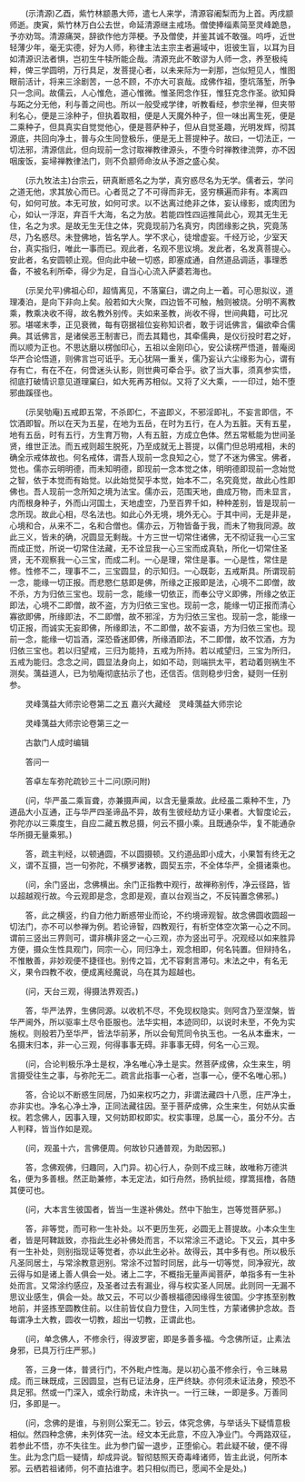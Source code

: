 <!-- { "loadSidebar": true } -->
　　(示清源)乙酉，紫竹林颛愚大师，遣七人来学，清源容阇梨而为上首。丙戌颛师逝。庚寅，紫竹林万白公去世，命延清源继主戒场。僧使捧缁素简至灵峰跪恳，予亦劝驾。清源痛哭，辞欲作他方萍梗。予及僧使，并鉴其诚不敢强。呜呼，近世轻薄少年，毫无实德，好为人师，称律主法主宗主者遍域中，诳彼生盲，以耳为目如清源识法者惧，岂初生牛犊所能企哉。清源充此不敢谬为人师一念，养至极纯粹，俾三学圆明，万行具足，发菩提心者，以未来际为一刹那，岂似短见人，惟图眼前活计，将来三涂剧苦，一总不顾，不亦大可哀哉。成佛作祖，堕坑落堑，所争只一念间。故儒云，人心惟危，道心惟微。惟圣罔念作狂，惟狂克念作圣。欲知舜与跖之分无他，利与善之间也。所以一般受戒学律，听教看经，参宗坐禅，但夹带利名心，便是三涂种子，但执着取相，便是人天魔外种子，但一味出离生死，便是二乘种子，但具真实自觉觉他心，便是菩萨种子，但从自觉圣趣，光明发辉，彻其源底，共回向净土，普与众生同登极乐，便是无上菩提种子。故曰，一切法正，一切法邪，清源信此，但向现前一念讨取禅教律源头，不堕今时禅教律流弊，亦不因咽废饭，妄埽禅教律法门，则不负颛师命汝从予游之盛心矣。

　　(示九牧法主)台宗云，研真断惑名之为学，真穷惑尽名为无学。儒者云，学问之道无他，求其放心而已。心者觅之了不可得而非无，竖穷横遍而非有。本离四句，如何可放。本无可放，如何可求。以不达离过绝非之体，妄认缘影，或肉团为心，如认一浮沤，弃百千大海，名之为放。若能四性四运推简此心，观其无生无住，名之为求。是故无生无住之体，究竟现前乃名真穷，肉团缘影之执，究竟荡尽，乃名惑尽。未登佛地，皆名学人。学不求心，徒增虚妄。千经万论，少室天台，真实指归，唯此一事而已。观此者，名观不思议境。发此者，名发真菩提心。安此者，名安圆顿止观。但向此中破一切惑，即塞成通，自然道品调适，事理悉备，不被名利所牵，得少为足，自当心心流入萨婆若海也。

　　(示吴允平)佛祖心印，超情离见，不落窠臼，谓之向上一着。可心思拟议，道理凑泊，是向下非向上矣。般若如大火聚，四边皆不可触，触则被烧。分明不离教乘，教乘决收不得，故名教外别传。夫如来圣教，尚收不得，世间典籍，可比况邪。堪嗟末季，正见衰微，每有窃据祖位妄称知识者，敢于诃诋佛言，偏欲牵合儒典。其诋佛言，是诸侯恶王制害已，而去其籍也，其牵儒典，是仪衍投时君之好，而以顺为正也。不思达磨以楞伽印心，五祖以金刚印心，安公读楞严悟道，普庵阅华严合论悟道，则佛言岂可诋乎。无心犹隔一重关，儒乃妄认六尘缘影为心，谓有存有亡，有在不在，何啻迷头认影，则世典可牵合乎。欲了当大事，须真参实悟，彻底打破情识意见道理窠臼，如大死再苏相似。又将了义大乘，一一印过，始不堕邪曲蹊径也。

　　(示吴劬庵)五戒即五常，不杀即仁，不盗即义，不邪淫即礼，不妄言即信，不饮酒即智。所以在天为五星，在地为五岳，在时为五行，在人为五脏。天有五星，地有五岳，时有五行，方生育万物，人有五脏，方成立色体。然五常秪能为世间圣贤，维世正法。而五戒则超生脱死，乃至成就无上菩提，以儒门但总明戒相，未的确全示戒体故也。何名戒体，谓吾人现前一念良知之心，觉了不迷为佛宝。佛者，觉也。儒亦云明明德，而未知明德，即现前一念本觉之体，明明德即现前一念始觉之智，依于本觉而有始觉。以此始觉契乎本觉，始本不二，名究竟觉，故此心性即佛也。吾人现前一念所知之境为法宝。儒亦云，范围天地，曲成万物，而未显言，内而根身种子，外而山河国土，天地虚空，乃至百界千如，种种差别，皆是现前一念所现。故此心相，尽名法也。如此心外无境，境外无心。于其中间，无是非是，心境和合，从来不二，名和合僧也。儒亦云，万物皆备于我，而未了物我同源。故此三义，皆未的确，况圆显无剩哉。十方三世一切常住诸佛，无不彻证我一心三宝而成正觉，所说一切常住法藏，无不诠显我一心三宝而成真轨，所化一切常住圣贤，无不观察我一心三宝，而成二利。一心是理，常住是事。一心是性，常住是修。性修不二，理事不二，三宝圆显，的示知归。一心既彰，五戒斯具。所谓现前一念，能缘一切正报。而悲愍仁慈即是佛，所缘之正报即是法，心境不二即僧，故不杀，方为归依三宝也。现前一念，能缘一切依正，而奉公守义即佛，所缘之依正即法，心境不二即僧，故不盗，方为归依三宝也。现前一念，能缘一切正报而清心寡欲即佛，所缘即法，不二即僧，故不邪淫，方为归依三宝也。现前一念，能缘一切正报，而诚实无妄即佛，所缘即法，不二即僧，故不妄语，方为归依三宝也。现前一念，能缘一切旨酒，深恐昏迷即佛，所缘酒即法，不二即僧，故不饮酒，方为归依三宝也。若以归望戒，三归为能持，五戒为所持。若以戒望归，三宝为所归，五戒为能归。念念之间，圆显法身向上，如如不动，则端拱太平，若动着则祸生不测矣。蕅益道人，已为劬庵彻底拈示了也，还信否。信则稳步归舍，疑则一任别参。

　　灵峰蕅益大师宗论卷第二之五
嘉兴大藏经　灵峰蕅益大师宗论


　　灵峰蕅益大师宗论卷第三之一

　　古歙门人成时编辑

　　答问一

　　答卓左车弥陀疏钞三十二问(原问附)

　　(问，华严虽二乘盲聋，亦兼摄声闻，以含无量乘故。此经虽二乘种不生，乃道品大小互通，正与华严四圣谛品不异，故有生彼经劫方证小果者。大智度论云，弥陀亦以三乘度生，自应二藏五教总摄，何云不摄小乘。且既通杂华，复不能通杂华所摄无量乘邪。)

　　答，疏主判经，以顿通圆，不以圆摄顿。又约道品即小成大，小果暂有终无之义，谓不互摄，岂一句弥陀，不横罗诸教，圆契五宗，不全体华严，全摄诸乘也。

　　(问，余门竖出，念佛横出。余门正指教中观行，故禅称别传，净云径路，皆以超越观行故。今云观即是念，念即是观，直以台观当之，不反钝置念佛邪。)

　　答，此之横竖，约自力他力断惑带业而论，不约境谛观智。故念佛圆收圆超一切法门，亦不可以参禅为例。若论谛智，四教观行，有析空体空次第一心之不同。谓前三竖出三界则可，谓非横非竖之一心三观，亦为竖出可乎。况观经以如来胜异方便，摄众生性具观门，同宗一心，同归净土，观念相即，何名钝置。但辩持名，不惟散善，非妙观便不捷径也。别传之旨，尤不容剩言滞句。末法之中，有名无义，果令四教不收，便成离经魔说，乌在其为超越也。

　　(问，天台三观，得摄法界观否。)

　　答，华严法界，生佛同源。以收机不尽，不免现权隐实。则阿含乃至涅槃，皆华严阃外，所以驱率土尽令臣服也。法华实相，本迹同印，以说时未至，不免为实施权。则般若乃至华严，皆法华前茅，所以会甸荒同令执玉也。一名从本垂末，一名摄末归本，非一心三观，何得事事无碍。非事事无碍，何名一心三观。

　　(问，合论判极乐净土是权，净名唯心净土是实。然菩萨成佛，众生来生，明言摄受往生之事，与弥陀无二。疏言此指事一心者，岂事一心，便不名唯心邪。)

　　答，合论以不断惑生同居，乃如来权巧之力，非谓法藏四十八愿，庄严净土，亦非实也。净名心净土净，正同法藏往因。至于菩萨成佛，众生来生，何妨从实垂权。若念佛人，因事入理，又何妨即权即实。权实事理，总属一心，虽分不分。古人判释，皆当作如是观。

　　(问，观虽十六，言佛便周。何故钞只通普观，为助因邪。)

　　答，念佛观佛，归趣同，入门异。初心行人，杂则不成三昧，故唯称万德洪名，便为多善根。然正助兼修，本无定法，如行舟然，扬帆扯缆，撑篙摇橹，各随其便可也。

　　(问，大本言生彼国者，皆当一生遂补佛处。然中下胎生，岂等觉菩萨邪。)

　　答，非等觉，而可称一生补处。以不更历生死，必圆无上菩提故。小本众生生者，皆是阿鞞跋致，亦指此生必补佛处而言，不以常涂三不退论。下又云，其中多有一生补处，则别指现证等觉者，亦以此生必补。故得云，其中多有也。所以极乐凡圣同居土，与常涂教意迥别。常涂不过暂时同居，此与一切等觉，同净寂光，故云得与如是诸上善人俱会一处。诸上二字，不概指无量声闻菩萨，单指多有一生补处而言。又常涂约感应，及圣者过去有漏业，得与权实圣人同居。此则同一无漏不思议业感生，俱会一处。故又云，不可以少善根福德因缘得生彼国。少字拣至别教地前，并竖拣至圆教住前。以住前皆仗自力登住，入同生性，方蒙诸佛护念故。吾每谓净土大教，圆收一切教，超出一切教，正谓此也。

　　(问，单念佛人，不修余行，得波罗密，即是多善多福。今念佛所证，止素法身邪，已具万行庄严邪。)

　　答，三身一体，普贤行门，不外毗卢性海。是以初心虽不修余行，令三昧易成。而三昧既成，三因圆显，岂有已证法身，庄严终缺。亦何须未证法身，预恐不具足邪。然或一门深入，或余行助成，未许执一。一行三昧，一即是多。万善同归，多即是一。

　　(问，念佛的是谁，与别则公案无二。钞云，体究念佛，与举话头下疑情意极相似。然四种念佛，未列体究一法。经文本无此意，不应入净业门。今两路双征，若参此不悟，亦不失往生。此为参门留一退步，正堕偷心。若此疑不破，便不得生。此为念门启一疑情，却成异说。智彻慈照天奇毒峰诸师，皆主此说，何所本邪。云栖若祖诸师，何不直拈谁字。若只相似而已，愿闻不全是处。)

